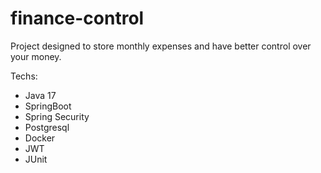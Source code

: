 ﻿# finance-control

Project designed to store monthly expenses and have better control over your money.

Techs:
 - Java 17
 - SpringBoot
 - Spring Security
 - Postgresql
 - Docker
 - JWT
 - JUnit
